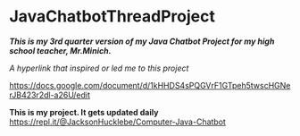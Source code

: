# JavaChatbotThreadProject
 _**This is my 3rd quarter version of my Java Chatbot Project for my high school teacher, Mr.Minich.**_

_A hyperlink that inspired or led me to this project_

https://docs.google.com/document/d/1kHHDS4sPQGVrF1GTpeh5twscHGNerJB423r2dl-a26U/edit

**This is my project. It gets updated daily**
https://repl.it/@JacksonHucklebe/Computer-Java-Chatbot
